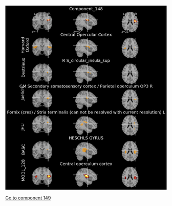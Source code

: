 


![148](preliminary/148.jpg "Component 148")

[Go to component 149](https://parietal-inria.github.io/MODL_atlas/1024/149 "Component 149")